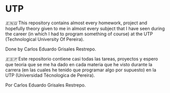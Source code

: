 # **UTP**

*🇪🇳🇬*
This repository contains almost every homework, project and hopefully theory given to me in almost every subject that I have seen during the career (in which I had to program something of course) at the UTP (Technological University Of Pereira).

Done by Carlos Eduardo Grisales Restrepo.

*🇪​​​​​🇸​​​​​🇵​​​​​*
Este repositorio contiene casi todas las tareas, proyectos y espero que teoria que se me ha dado en cada materia que he visto durante la carrera (en las cuales he tenido que programar algo por supuesto) en la UTP (Universidad Técnologica de Pereira).

Por Carlos Eduardo Grisales Restrepo.
